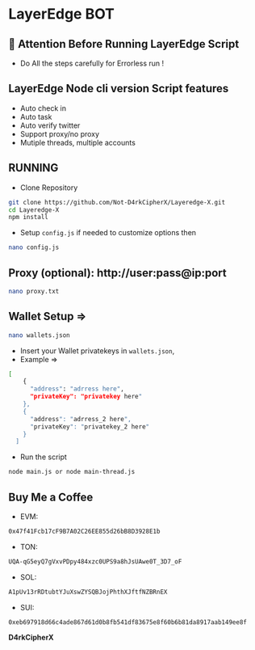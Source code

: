 ﻿# LayerEdge BOT

## 🚨 Attention Before Running LayerEdge Script

- Do All the steps carefully for Errorless run !

## LayerEdge Node cli version Script features

- Auto check in
- Auto task
- Auto verify twitter
- Support proxy/no proxy
- Mutiple threads, multiple accounts

## RUNNING

- Clone Repository

```bash
git clone https://github.com/Not-D4rkCipherX/Layeredge-X.git
cd Layeredge-X
npm install
```

- Setup ``config.js`` if needed to customize options then

```bash
nano config.js
```

## Proxy (optional): http://user:pass@ip:port

```bash
nano proxy.txt
```

## Wallet Setup =>

```bash
nano wallets.json
```
- Insert your Wallet privatekeys in ``wallets.json``,
- Example =>
```bash
[
    {
      "address": "adrress here",
      "privateKey": "privatekey here"
    },
    {
      "address": "adrress_2 here",
      "privateKey": "privatekey_2 here"
    }
  ]
  ```

- Run the script

```bash
node main.js or node main-thread.js
```

## Buy Me a Coffee

- EVM:
```bash
0x47f41Fcb17cF9B7A02C26EE855d26bB8D3928E1b
```
- TON:
```bash
UQA-qG5eyQ7gVxvPDpy484xzc0UPS9a8hJsUAwe0T_3D7_oF
```
- SOL:
```bash
A1pUv13rRDtubtYJuXswZYSQBJojPhthXJftfNZBRnEX
```
- SUI:
```bash
0xeb697918d66c4ade867d61d0b8fb541df83675e8f60b6b81da8917aab149ee8f
```
**D4rkCipherX**

